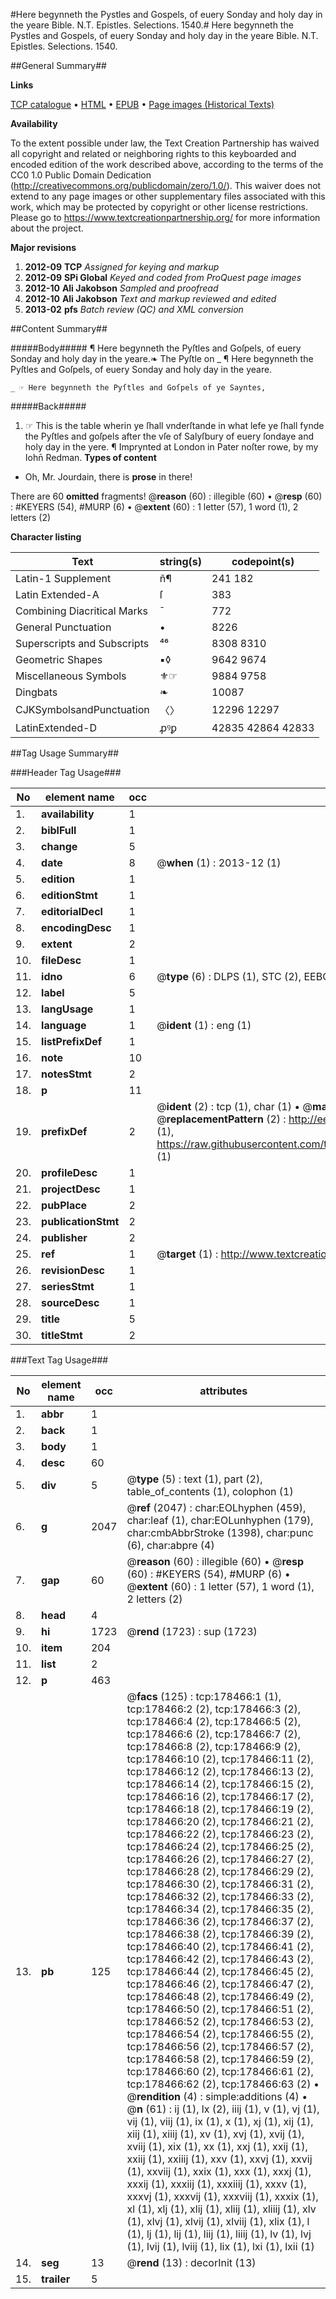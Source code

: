 #Here begynneth the Pystles and Gospels, of euery Sonday and holy day in the yeare Bible. N.T. Epistles. Selections. 1540.#
Here begynneth the Pystles and Gospels, of euery Sonday and holy day in the yeare
Bible. N.T. Epistles. Selections. 1540.

##General Summary##

**Links**

[TCP catalogue](http://www.ota.ox.ac.uk/tcp/)  • 
[HTML](http://tei.it.ox.ac.uk/tcp/Texts-HTML/free/A16/A16095.html)  • 
[EPUB](http://tei.it.ox.ac.uk/tcp/Texts-EPUB/free/A16/A16095.epub) • 
[Page images (Historical Texts)](https://historicaltexts.jisc.ac.uk/eebo-21549337e)

**Availability**

To the extent possible under law, the Text Creation Partnership has waived all copyright and related or neighboring rights to this keyboarded and encoded edition of the work described above, according to the terms of the CC0 1.0 Public Domain Dedication (http://creativecommons.org/publicdomain/zero/1.0/). This waiver does not extend to any page images or other supplementary files associated with this work, which may be protected by copyright or other license restrictions. Please go to https://www.textcreationpartnership.org/ for more information about the project.

**Major revisions**

1. __2012-09__ __TCP__ *Assigned for keying and markup*
1. __2012-09__ __SPi Global__ *Keyed and coded from ProQuest page images*
1. __2012-10__ __Ali Jakobson__ *Sampled and proofread*
1. __2012-10__ __Ali Jakobson__ *Text and markup reviewed and edited*
1. __2013-02__ __pfs__ *Batch review (QC) and XML conversion*

##Content Summary##

#####Body#####
¶ Here begynneth the Pyſtles and Goſpels, of euery Sonday and holy day in the yeare.❧ The Pyſtle on 
    _ ¶ Here begynneth the Pyſtles and Goſpels, of euery Sonday and holy day in the yeare.

    _ ☞ Here begynneth the Pyſtles and Goſpels of ye Sayntes,

#####Back#####

1. ☞ This is the table wherin ye ſhall vnderſtande in what lefe ye ſhall fynde the Pyſtles and goſpels after the vſe of Salyſbury of euery ſondaye and holy day in the yere.
¶ Imprynted at London in Pater noſter rowe, by my Iohn̄ Redman.
**Types of content**

  * Oh, Mr. Jourdain, there is **prose** in there!

There are 60 **omitted** fragments! 
 @__reason__ (60) : illegible (60)  •  @__resp__ (60) : #KEYERS (54), #MURP (6)  •  @__extent__ (60) : 1 letter (57), 1 word (1), 2 letters (2)

**Character listing**


|Text|string(s)|codepoint(s)|
|---|---|---|
|Latin-1 Supplement|ñ¶|241 182|
|Latin Extended-A|ſ|383|
|Combining             Diacritical Marks|̄|772|
|General Punctuation|•|8226|
|Superscripts             and Subscripts|⁴⁶|8308 8310|
|Geometric Shapes|▪◊|9642 9674|
|Miscellaneous Symbols|⚜☞|9884 9758|
|Dingbats|❧|10087|
|CJKSymbolsandPunctuation|〈〉|12296 12297|
|LatinExtended-D|ꝓꝰꝑ|42835 42864 42833|

##Tag Usage Summary##

###Header Tag Usage###

|No|element name|occ|attributes|
|---|---|---|---|
|1.|__availability__|1||
|2.|__biblFull__|1||
|3.|__change__|5||
|4.|__date__|8| @__when__ (1) : 2013-12 (1)|
|5.|__edition__|1||
|6.|__editionStmt__|1||
|7.|__editorialDecl__|1||
|8.|__encodingDesc__|1||
|9.|__extent__|2||
|10.|__fileDesc__|1||
|11.|__idno__|6| @__type__ (6) : DLPS (1), STC (2), EEBO-CITATION (1), OCLC (1), VID (1)|
|12.|__label__|5||
|13.|__langUsage__|1||
|14.|__language__|1| @__ident__ (1) : eng (1)|
|15.|__listPrefixDef__|1||
|16.|__note__|10||
|17.|__notesStmt__|2||
|18.|__p__|11||
|19.|__prefixDef__|2| @__ident__ (2) : tcp (1), char (1)  •  @__matchPattern__ (2) : ([0-9\-]+):([0-9IVX]+) (1), (.+) (1)  •  @__replacementPattern__ (2) : http://eebo.chadwyck.com/downloadtiff?vid=$1&page=$2 (1), https://raw.githubusercontent.com/textcreationpartnership/Texts/master/tcpchars.xml#$1 (1)|
|20.|__profileDesc__|1||
|21.|__projectDesc__|1||
|22.|__pubPlace__|2||
|23.|__publicationStmt__|2||
|24.|__publisher__|2||
|25.|__ref__|1| @__target__ (1) : http://www.textcreationpartnership.org/docs/. (1)|
|26.|__revisionDesc__|1||
|27.|__seriesStmt__|1||
|28.|__sourceDesc__|1||
|29.|__title__|5||
|30.|__titleStmt__|2||


###Text Tag Usage###

|No|element name|occ|attributes|
|---|---|---|---|
|1.|__abbr__|1||
|2.|__back__|1||
|3.|__body__|1||
|4.|__desc__|60||
|5.|__div__|5| @__type__ (5) : text (1), part (2), table_of_contents (1), colophon (1)|
|6.|__g__|2047| @__ref__ (2047) : char:EOLhyphen (459), char:leaf (1), char:EOLunhyphen (179), char:cmbAbbrStroke (1398), char:punc (6), char:abpre (4)|
|7.|__gap__|60| @__reason__ (60) : illegible (60)  •  @__resp__ (60) : #KEYERS (54), #MURP (6)  •  @__extent__ (60) : 1 letter (57), 1 word (1), 2 letters (2)|
|8.|__head__|4||
|9.|__hi__|1723| @__rend__ (1723) : sup (1723)|
|10.|__item__|204||
|11.|__list__|2||
|12.|__p__|463||
|13.|__pb__|125| @__facs__ (125) : tcp:178466:1 (1), tcp:178466:2 (2), tcp:178466:3 (2), tcp:178466:4 (2), tcp:178466:5 (2), tcp:178466:6 (2), tcp:178466:7 (2), tcp:178466:8 (2), tcp:178466:9 (2), tcp:178466:10 (2), tcp:178466:11 (2), tcp:178466:12 (2), tcp:178466:13 (2), tcp:178466:14 (2), tcp:178466:15 (2), tcp:178466:16 (2), tcp:178466:17 (2), tcp:178466:18 (2), tcp:178466:19 (2), tcp:178466:20 (2), tcp:178466:21 (2), tcp:178466:22 (2), tcp:178466:23 (2), tcp:178466:24 (2), tcp:178466:25 (2), tcp:178466:26 (2), tcp:178466:27 (2), tcp:178466:28 (2), tcp:178466:29 (2), tcp:178466:30 (2), tcp:178466:31 (2), tcp:178466:32 (2), tcp:178466:33 (2), tcp:178466:34 (2), tcp:178466:35 (2), tcp:178466:36 (2), tcp:178466:37 (2), tcp:178466:38 (2), tcp:178466:39 (2), tcp:178466:40 (2), tcp:178466:41 (2), tcp:178466:42 (2), tcp:178466:43 (2), tcp:178466:44 (2), tcp:178466:45 (2), tcp:178466:46 (2), tcp:178466:47 (2), tcp:178466:48 (2), tcp:178466:49 (2), tcp:178466:50 (2), tcp:178466:51 (2), tcp:178466:52 (2), tcp:178466:53 (2), tcp:178466:54 (2), tcp:178466:55 (2), tcp:178466:56 (2), tcp:178466:57 (2), tcp:178466:58 (2), tcp:178466:59 (2), tcp:178466:60 (2), tcp:178466:61 (2), tcp:178466:62 (2), tcp:178466:63 (2)  •  @__rendition__ (4) : simple:additions (4)  •  @__n__ (61) : ij (1), lx (2), iiij (1), v (1), vj (1), vij (1), viij (1), ix (1), x (1), xj (1), xij (1), xiij (1), xiiij (1), xv (1), xvj (1), xvij (1), xviij (1), xix (1), xx (1), xxj (1), xxij (1), xxiij (1), xxiiij (1), xxv (1), xxvj (1), xxvij (1), xxviij (1), xxix (1), xxx (1), xxxj (1), xxxij (1), xxxiij (1), xxxiiij (1), xxxv (1), xxxvj (1), xxxvij (1), xxxviij (1), xxxix (1), xl (1), xlj (1), xlij (1), xliij (1), xliiij (1), xlv (1), xlvj (1), xlvij (1), xlviij (1), xlix (1), l (1), lj (1), lij (1), liij (1), liiij (1), lv (1), lvj (1), lvij (1), lviij (1), lix (1), lxi (1), lxii (1)|
|14.|__seg__|13| @__rend__ (13) : decorInit (13)|
|15.|__trailer__|5||

